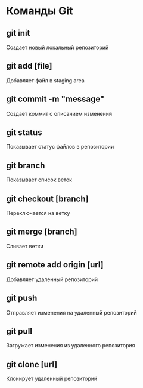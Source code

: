 # Команды Git

## git init
Создает новый локальный репозиторий

## git add [file]
Добавляет файл в staging area

## git commit -m "message"
Создает коммит с описанием изменений

## git status
Показывает статус файлов в репозитории

## git branch
Показывает список веток

## git checkout [branch]
Переключается на ветку

## git merge [branch]
Сливает ветки

## git remote add origin [url]
Добавляет удаленный репозиторий

## git push
Отправляет изменения на удаленный репозиторий

## git pull
Загружает изменения из удаленного репозитория

## git clone [url]
Клонирует удаленный репозиторий